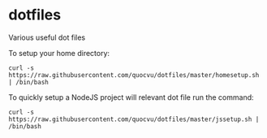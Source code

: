 # dotfiles

Various useful dot files


To setup your home directory:

    curl -s https://raw.githubusercontent.com/quocvu/dotfiles/master/homesetup.sh | /bin/bash
    
To quickly setup a NodeJS project will relevant dot file run the command:

    curl -s https://raw.githubusercontent.com/quocvu/dotfiles/master/jssetup.sh | /bin/bash

